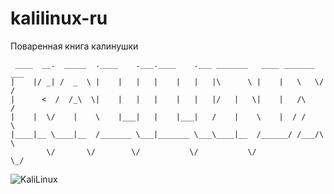 # kalilinux-ru
Поваренная книга калинушки
```
 ____  __.  _____  .____    .___.____    .___ _______   ____ _______  ___
|    |/ _| /  _  \ |    |   |   |    |   |   |\      \ |    |   \   \/  /
|      <  /  /_\  \|    |   |   |    |   |   |/   |   \|    |   /\     / 
|    |  \/    |    \    |___|   |    |___|   /    |    \    |  / /     \ 
|____|__ \____|__  /_______ \___|_______ \___\____|__  /______/ /___/\  \
        \/       \/        \/           \/           \/               \_/
```
![KaliLinux](https://i.imgur.com/6i1mF8T.jpg)
